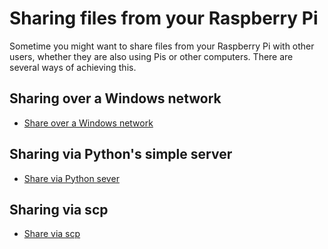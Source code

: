 # Sharing files from your Raspberry Pi

Sometime you might want to share files from your Raspberry Pi with other users, whether they are also using Pis or other computers. There are several ways of achieving this.

## Sharing over a Windows network
- [Share over a Windows network](network.md)
## Sharing via Python's simple server
- [Share via Python sever](server.md)
## Sharing via scp
- [Share via scp](scp.md)
